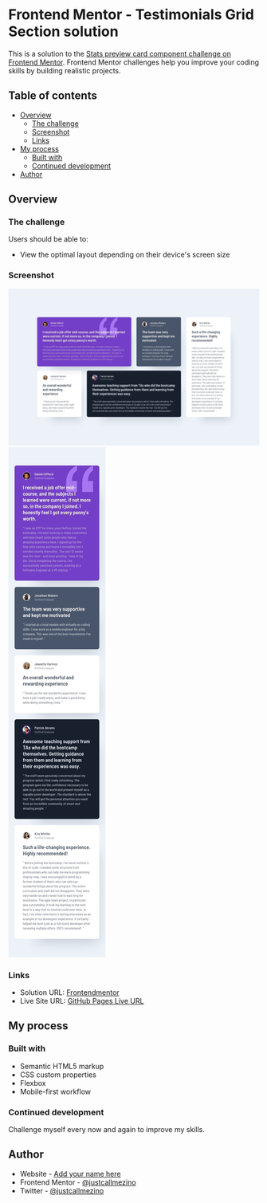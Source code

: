 # Frontend Mentor - Testimonials Grid Section solution

This is a solution to the [Stats preview card component challenge on Frontend Mentor](https://www.frontendmentor.io/challenges/stats-preview-card-component-8JqbgoU62). Frontend Mentor challenges help you improve your coding skills by building realistic projects. 

## Table of contents

- [Overview](#overview)
  - [The challenge](#the-challenge)
  - [Screenshot](#screenshot)
  - [Links](#links)
- [My process](#my-process)
  - [Built with](#built-with)
  - [Continued development](#continued-development)
- [Author](#author)

## Overview

### The challenge

Users should be able to:

- View the optimal layout depending on their device's screen size

### Screenshot
![Desktop version](/screenshots/desktop.jpg)
![Mobile version](/screenshots/mobile.jpg)

### Links

- Solution URL: [Frontendmentor](https://www.frontendmentor.io/solutions/testimonials-grid-section-Bnp0l0UfA9)
- Live Site URL: [GitHub Pages Live URL](https://justcallmezino.github.io/Testimonials-Grid-Section/)

## My process

### Built with

- Semantic HTML5 markup
- CSS custom properties
- Flexbox
- Mobile-first workflow

### Continued development

Challenge myself every now and again to improve my skills.

## Author

- Website - [Add your name here](https://www.your-site.com)
- Frontend Mentor - [@justcallmezino](https://www.frontendmentor.io/profile/@justcallmezino)
- Twitter - [@justcallmezino](https://www.twitter.com/@justcallmezino)
